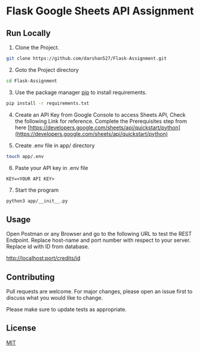 # Flask Google Sheets API Assignment

## Run Locally

1. Clone the Project.
```bash
git clone https://github.com/darshan527/Flask-Assignment.git
```
2. Goto the Project directory
```bash
cd Flask-Assignment
```
3. Use the package manager [pip](https://pip.pypa.io/en/stable/) to install requirements.

```bash
pip install -r requirements.txt
```

4. Create an API Key from Google Console to access Sheets API, Check the following Link for reference. Complete the Prerequisites step from here [https://developers.google.com/sheets/api/quickstart/python](https://developers.google.com/sheets/api/quickstart/python)

5. Create .env file in app/ directory
```bash
touch app/.env
```

6. Paste your API key in .env file
```.env
KEY=<YOUR API KEY>
```

7. Start the program
```bash
python3 app/__init__.py
```
## Usage
Open Postman or any Browser and go to the following URL to test the REST Endpoint.
Replace host-name and port number with respect to your server.
Replace id with ID from database.

[http://localhost:port/credits/id](http://localhost:5000/credits/112)

## Contributing
Pull requests are welcome. For major changes, please open an issue first to discuss what you would like to change.

Please make sure to update tests as appropriate.

## License
[MIT](https://choosealicense.com/licenses/mit/)
